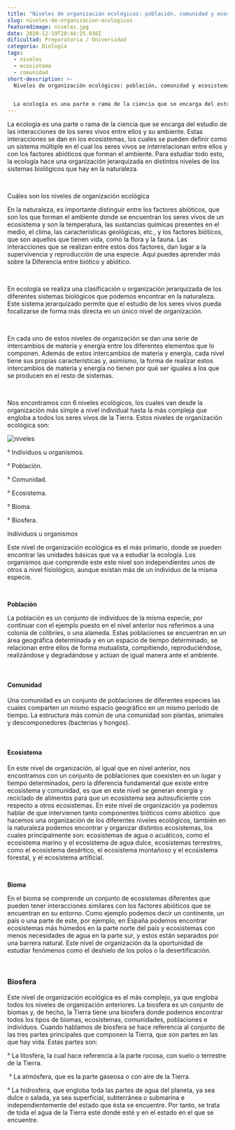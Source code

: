 ```yaml
---
title: "Niveles de organización ecológicos: población, comunidad y ecosistema"
slug: niveles-de-organizacion-ecologicos
featuredimage: niveles.jpg
date: 2020-12-19T20:44:25.838Z
dificultad: Preparatoria / Universidad
categoria: Biología
tags:
  - niveles
  - ecosistema
  - comunidad
short-description: >-
  Niveles de organización ecológicos: población, comunidad y ecosistema


  La ecología es una parte o rama de la ciencia que se encarga del estudio de las interacciones de los seres vivos entre ellos y su ambiente.
---
```

La ecología es una parte o rama de la ciencia que se encarga del estudio de las interacciones de los seres vivos entre ellos y su ambiente. Estas interacciones se dan en los ecosistemas, los cuales se pueden definir como un sistema múltiple en el cual los seres vivos se interrelacionan entre ellos y con los factores abióticos que forman el ambiente. Para estudiar todo esto, la ecología hace una organización jerarquizada en distintos niveles de los sistemas biológicos que hay en la naturaleza.

</br>

Cuáles son los niveles de organización ecológica

En la naturaleza, es importante distinguir entre los factores abióticos, que son los que forman el ambiente donde se encuentran los seres vivos de un ecosistema y son la temperatura, las sustancias químicas presentes en el medio, el clima, las características geológicas, etc., y los factores bióticos, que son aquellos que tienen vida, como la flora y la fauna. Las interacciones que se realizan entre estos dos factores, dan lugar a la supervivencia y reproducción de una especie. Aquí puedes aprender más sobre la Diferencia entre biótico y abiótico.

</br>

En ecología se realiza una clasificación u organización jerarquizada de los diferentes sistemas biológicos que podemos encontrar en la naturaleza. Este sistema jerarquizado permite que el estudio de los seres vivos pueda focalizarse de forma más directa en un único nivel de organización.

</br>

En cada uno de estos niveles de organización se dan una serie de intercambios de materia y energía entre los diferentes elementos que lo componen. Además de estos intercambios de materia y energía, cada nivel tiene sus propias características y, asimismo, la forma de realizar estos intercambios de materia y energía no tienen por qué ser iguales a los que se producen en el resto de sistemas.

</br>

Nos encontramos con 6 niveles ecológicos, los cuales van desde la organización más simple a nivel individual hasta la más compleja que engloba a todos los seres vivos de la Tierra. Estos niveles de organización ecológica son:

![niveles](/assets/niveeles.jpg "niveles")



° Individuos u organismos.

° Población.

° Comunidad.

° Ecosistema.

° Bioma.

° Biosfera.



Individuos u organismos

Este nivel de organización ecológica es el más primario, donde se pueden encontrar las unidades básicas que va a estudiar la ecología. Los organismos que comprende este este nivel son independientes unos de otros a nivel fisiológico, aunque existan más de un individuo de la misma especie.

</br>

**Población** 

La población es un conjunto de individuos de la misma especie, por continuar con el ejemplo puesto en el nivel anterior nos referimos a una colonia de colibríes, o una alameda. Estas poblaciones se encuentran en un área geográfica determinada y en un espacio de tiempo determinado, se relacionan entre ellos de forma mutualista, compitiendo, reproduciéndose, realizándose y degradándose y actúan de igual manera ante el ambiente.

</br>

#### Comunidad 

Una comunidad es un conjunto de poblaciones de diferentes especies las cuales comparten un mismo espacio geográfico en un mismo período de tiempo. La estructura más común de una comunidad son plantas, animales y descomponedores (bacterias y hongos).

</br>

#### Ecosistema 

En este nivel de organización, al igual que en nivel anterior, nos encontramos con un conjunto de poblaciones que coexisten en un lugar y tiempo determinados, pero la diferencia fundamental que existe entre ecosistema y comunidad, es que en este nivel se generan energía y reciclado de alimentos para que un ecosistema sea autosuficiente con respecto a otros ecosistemas. En este nivel de organización ya podemos hablar de que intervienen tanto componentes bióticos como abiótico  que hacemos una organización de los diferentes niveles ecológicos, también en la naturaleza podemos encontrar y organizar distintos ecosistemas, los cuales principalmente son: ecosistemas de agua o acuáticos, como el ecosistema marino y el ecosistema de agua dulce, ecosistemas terrestres, como el ecosistema desértico, el ecosistema montañoso y el ecosistema forestal, y el ecosistema artificial.

</br>

**Bioma**

En el bioma se comprende un conjunto de ecosistemas diferentes que pueden tener interacciones similares con los factores abióticos que se encuentran en su entorno. Como ejemplo podemos decir un continente, un país o una parte de este, por ejemplo, en España podemos encontrar ecosistemas más húmedos en la parte norte del país y ecosistemas con menos necesidades de agua en la parte sur, y estos están separados por una barrera natural. Este nivel de organización da la oportunidad de estudiar fenómenos como el deshielo de los polos o la desertificación. 

</br>

### Biosfera

Este nivel de organización ecológica es el más complejo, ya que engloba todos los niveles de organización anteriores. La biosfera es un conjunto de biomas y, de hecho, la Tierra tiene una biosfera donde podemos encontrar todos los tipos de biomas, ecosistemas, comunidades, poblaciones e individuos. Cuando hablamos de biosfera se hace referencia al conjunto de las tres partes principales que componen la Tierra, que son partes en las que hay vida. Estas partes son:



° La litosfera, la cual hace referencia a la parte rocosa, con suelo o terrestre de la Tierra.

 ° La atmósfera, que es la parte gaseosa o con aire de la Tierra.

° La hidrosfera, que engloba toda las partes de agua del planeta, ya sea dulce o salada, ya sea superficial, subterránea o submarina e independientemente del estado que ésta se encuentre. Por tanto, se trata de toda el agua de la Tierra esté donde esté y en el estado en el que se encuentre.